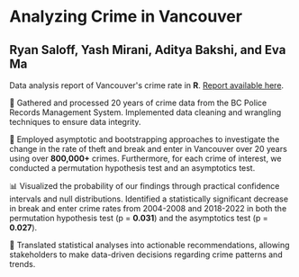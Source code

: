 # Analyzing Crime in Vancouver

## Ryan Saloff, Yash Mirani, Aditya Bakshi, and Eva Ma

Data analysis report of Vancouver's crime rate in **R**. [Report available here](https://github.com/RyanSaloff/Inferential-Analysis-of-Vancouver-Crime/blob/main/Analyzing%20Crime%20in%20Vancouver.ipynb).

🧹 Gathered and processed 20 years of crime data from the BC Police Records Management System. Implemented data cleaning and wrangling techniques to ensure data integrity. 

🔎 Employed asymptotic and bootstrapping approaches to investigate the change in the rate of theft and break and enter in Vancouver over 20 years using over **800,000+** crimes. Furthermore, for each crime of interest, we conducted a permutation hypothesis test and an asymptotics test.

📊 Visualized the probability of our findings through practical confidence intervals and null distributions. Identified a statistically significant decrease in break and enter crime rates from 2004-2008 and 2018-2022 in both the permutation hypothesis test (p = **0.031**) and the asymptotics test (p = **0.027**).

🤝 Translated statistical analyses into actionable recommendations, allowing stakeholders to make data-driven decisions regarding crime patterns and trends.
